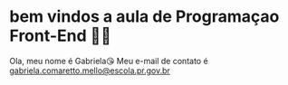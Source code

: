 #  bem vindos a    aula  de Programaçao Front-End 👩‍💻
Ola, meu nome é Gabriela😘
Meu e-mail de contato é  gabriela.comaretto.mello@escola.pr.gov.br


